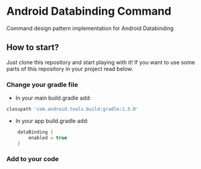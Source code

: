 # Android Databinding Command

Command design pattern implementation for Android Databinding


## How to start?

Just clone this repository and start playing with it! If you want to use some parts of this repository in your project read below.


### Change your gradle file

- In your main  build.gradle add:
 
```gradle
classpath 'com.android.tools.build:gradle:1.5.0'
```

- In your app build.gradle add:
    
    
```gradle
    dataBinding {
        enabled = true
    }
```

### Add to your code ###
